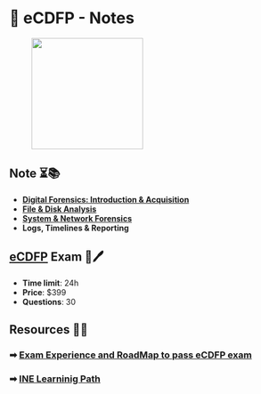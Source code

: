 
# 📝 eCDFP - Notes

<div align="left">

<figure><img src="https://security.ine.com/wp-content/uploads/2024/09/Cert-Badges-400x528.png" alt="" width="200"><figure>

</div>

## Note ⏳📚 <a href="#Course-info" id="Course-info"></a>


* **​**[**Digital Forensics: Introduction & Acquisition**](https://github.com/XxrzxX/eCDFP-Notes/tree/main/Note/Data-Acquisition)  
* [**File & Disk Analysis**](https://github.com/XxrzxX/eCDFP-Notes/tree/main/Note/Disk)  
* [**System & Network Forensics**](https://github.com/XxrzxX/eCDFP-Notes/tree/main/Note/Windows-Forensics)  
* **​Logs, Timelines & Reporting** 

## ​[eCDFP](https://my.ine.com/CyberSecurity/learning-paths/54d03ae9-f161-4c34-85d1-ed4007d83f11/digital-forensics-professional?_gl=1%2a1hwsc79%2a_gcl_au%2aMzI5ODkyMzcuMTczNDU2MTYyNQ..%2a_ga%2aMzkzNDIwMjAzLjE3MzQ1NjE2MjU.%2a_ga_EQZTB17YGQ%2aMTczNDU2MTYyNC4xLjAuMTczNDU2MTYzMS41My4wLjEzOTMzMTAwMDQ.) Exam 📄🖊️ 

* **Time limit**: 24h 
* **Price**: $399 
* **Questions**: 30

## Resources 📑📘

### ➡ [Exam Experience and RoadMap to pass eCDFP exam ](roadmap-and-my-experience.md) 
### ➡ [INE Learninig Path](https://my.ine.com/CyberSecurity/learning-paths/54d03ae9-f161-4c34-85d1-ed4007d83f11/digital-forensics-professional?_gl=1%2a1hwsc79%2a_gcl_au%2aMzI5ODkyMzcuMTczNDU2MTYyNQ..%2a_ga%2aMzkzNDIwMjAzLjE3MzQ1NjE2MjU.%2a_ga_EQZTB17YGQ%2aMTczNDU2MTYyNC4xLjAuMTczNDU2MTYzMS41My4wLjEzOTMzMTAwMDQ.)


